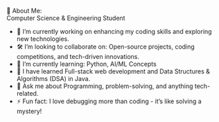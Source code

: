 💫 About Me: <br>
Computer Science & Engineering Student <br>
- 🔭 I’m currently working on enhancing my coding skills and exploring new technologies.
- 🛠️ I’m looking to collaborate on: Open-source projects, coding competitions, and tech-driven innovations.
- 🌱 I’m currently learning: Python, AI/ML Concepts
- 🌱 I have learned Full-stack web development and Data Structures & Algorithms (DSA) in Java.
- 💬 Ask me about Programming, problem-solving, and anything tech-related.
- ⚡ Fun fact: I love debugging more than coding - it’s like solving a mystery!
